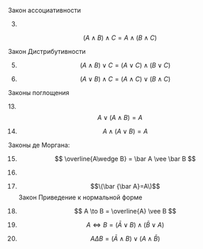 Закон ассоциативности

3. 
$$ (A\wedge B)\wedge C = A \wedge (B \wedge C) $$

Закон Дистрибутивности

5. $$ (A \wedge B)\vee C = (A \vee C)\wedge(B\vee C) $$

6. $$ (A\vee B)\wedge C = (A \wedge C) \vee (B \wedge C) $$

Законы поглощения

13.$$ A \vee (A \wedge B)=A $$

14. $$ A \wedge (A  \vee B) = A $$

Законы де Моргана:

15. $$ \overline{A\wedge B} = \bar A \vee \bar B $$

16.
17. $$\(\bar {\bar A}=A\)$$
Закон Приведение к нормальной форме

18. $$ A \to  B = \overline{A} \vee B $$

19. $$ A \Longleftrightarrow B = (\bar A \vee B) \wedge (\bar B  \vee  A) $$


20.  $$A \Delta B = (\bar A \wedge B) \vee (  A \wedge \bar B)$$ 
